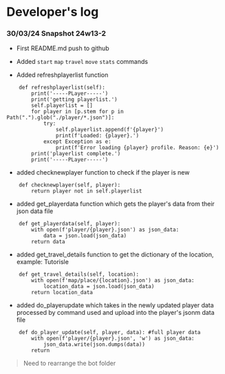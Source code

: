# Developer's log

### 30/03/24 Snapshot 24w13-2
- First README.md push to github
- Added `start` `map` `travel` `move` `stats` commands

- Added refreshplayerlist function

```
    def refreshplayerlist(self):
        print('-----PLayer-----')
        print('getting playerlist.')
        self.playerlist = []
        for player in [p.stem for p in Path(".").glob("./player/*.json")]:
            try:
                self.playerlist.append(f'{player}')
                print(f'Loaded: {player}.')
            except Exception as e:
                print(f'Error loading {player} profile. Reason: {e}')
        print('playerlist complete.')
        print('-----PLayer-----')
```
- added checknewplayer function to check if the player is new
```
    def checknewplayer(self, player):
        return player not in self.playerlist
```
- added get_playerdata function which gets the player's data from their json data file
```
    def get_playerdata(self, player):
        with open(f'player/{player}.json') as json_data:
            data = json.load(json_data)
        return data
```
- added get_travel_details function to get the dictionary of the location, example: Tutorisle
```
    def get_travel_details(self, location):
        with open(f'map/place/{location}.json') as json_data:
            location_data = json.load(json_data)
        return location_data
```
- added do_playerupdate which takes in the newly updated player data processed by command used and upload into the player's jsonm data file
```
    def do_player_update(self, player, data): #full player data
        with open(f'player/{player}.json', 'w') as json_data:
            json_data.write(json.dumps(data))
        return
```

> Need to rearrange the bot folder
